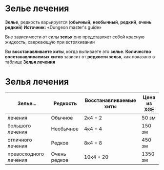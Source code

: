 # Зелье лечения

**Зелье**, редкость варьируется (**обычный**, **необычный**, **редкий**, **очень редкий**)
**Источник:** «Dungeon master's guide»

Вне зависимости от силы **зелья** оно представляет собой красную жидкость, сверкающую при встряхивании

Вы **восстанавливаете хиты**, когда выпиваете это **зелье**. **Количество восстанавливаемых хитов** зависит от **редкости зелья**, как показано в таблице **Зелья лечения**

# Зелья лечения

| Зелье...              | Редкость     | Восстанавливаемые хиты | Цена из XGE |
| --------------------- | ------------ | ---------------------- | ----------- |
| лечения               | Обычное      | 2к4 + 2                | 50 зм       |
| большого лечения      | Необычное    | 4к4 + 4                | 150 зм      |
| отличного лечения     | Редкое       | 8к4 + 8                | 450 зм      |
| превосходного лечения | Очень редкое | 10к4 + 20              | 1350 зм     |
